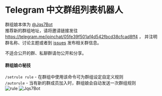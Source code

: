 # Telegram 中文群组列表机器人

群组娘本体为 [@Jqs7Bot](https://telegram.me/Jqs7Bot)<br/>
推荐新的群组地址，请将邀请链接发往
https://telegram.me/joinchat/05fe39f501af4d542fbcd38cfcad8ff4 ，
并注明群名称、讨论主题或者到
[issues](https://github.com/jqs7/telegram-chinese-groups/issues)
发布相关群信息。

不适合公开的群、私聊群请勿公开和分享。

#### 群组娘の秘技

`/setrule rule` - 在群组中使用该命令可为群组设定自定义规则<br/>
`/autorule` - 当有新的群成员加入时，群组娘会自动发送一次群组规则<br/>
![rule](http://ww4.sinaimg.cn/large/71d9577dgw1etw9fkwwdsj20bc09xgnh.jpg)
![Jqs7Bot](http://ww4.sinaimg.cn/large/71d9577dgw1etu6xt5t3vj20zk0k0q9u.jpg)

